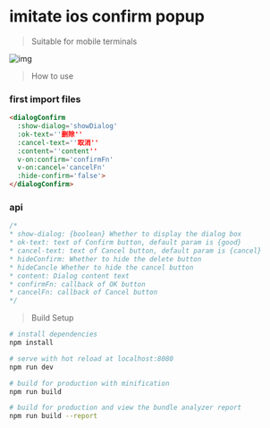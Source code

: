 # imitate ios confirm popup 
> Suitable for mobile terminals

![img](http://www.tietuku.com/3e599ca9e703aeeb)

> How to use

### first import files

```html
<dialogConfirm 
  :show-dialog='showDialog' 
  :ok-text=''删除'' 
  :cancel-text=''取消'' 
  :content=''content'' 
  v-on:confirm='confirmFn' 
  v-on:cancel='cancelFn' 
  :hide-confirm='false'>
</dialogConfirm> 
```

### api
```js
/*
* show-dialog: {boolean} Whether to display the dialog box
* ok-text: text of Confirm button, default param is {good}
* cancel-text: text of Cancel button, default param is {cancel}
* hideConfirm: Whether to hide the delete button
* hideCancle Whether to hide the cancel button
* content: Dialog content text
* confirmFn: callback of OK button
* cancelFn: callback of Cancel button 
*/
```

> Build Setup

``` bash
# install dependencies
npm install

# serve with hot reload at localhost:8080
npm run dev

# build for production with minification
npm run build

# build for production and view the bundle analyzer report
npm run build --report
```

